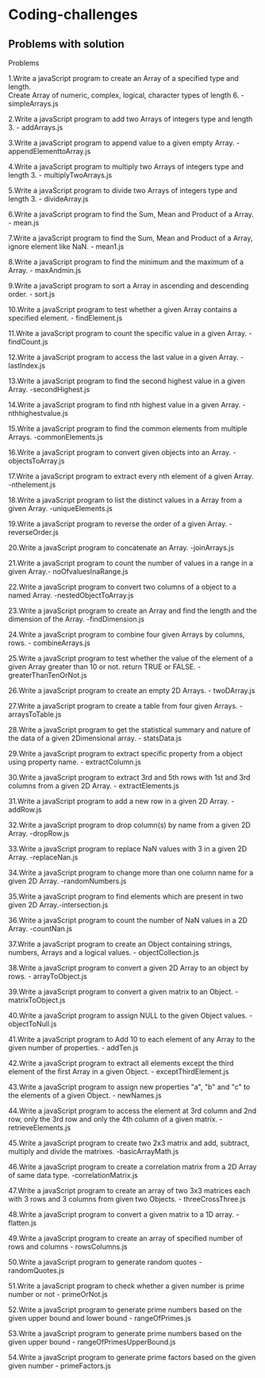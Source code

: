 # Coding-challenges

## Problems with solution

Problems

1.Write a javaScript program to create an Array of a specified type and length.  
Create Array of numeric, complex, logical, character types of length 6. - simpleArrays.js

2.Write a javaScript program to add two Arrays of integers type and length 3. - addArrays.js

3.Write a javaScript program to append value to a given empty Array. - appendElementtoArray.js

4.Write a javaScript program to multiply two Arrays of integers type and length 3. - multiplyTwoArrays.js

5.Write a javaScript program to divide two Arrays of integers type and length 3. - divideArray.js

6.Write a javaScript program to find the Sum, Mean and Product of a Array. - mean.js

7.Write a javaScript program to find the Sum, Mean and Product of a Array, ignore element like NaN. - mean1.js

8.Write a javaScript program to find the minimum and the maximum of a Array. - maxAndmin.js

9.Write a javaScript program to sort a Array in ascending and descending order. - sort.js

10.Write a javaScript program to test whether a given Array contains a specified element. - findElement.js

11.Write a javaScript program to count the specific value in a given Array. - findCount.js

12.Write a javaScript program to access the last value in a given Array. - lastIndex.js

13.Write a javaScript program to find the second highest value in a given Array. -secondHighest.js

14.Write a javaScript program to find nth highest value in a given Array. -nthhighestvalue.js

15.Write a javaScript program to find the common elements from multiple Arrays. -commonElements.js

16.Write a javaScript program to convert given objects into an Array. -objectsToArray.js

17.Write a javaScript program to extract every nth element of a given Array. -nthelement.js

18.Write a javaScript program to list the distinct values in a Array from a given Array. -uniqueElements.js

19.Write a javaScript program to reverse the order of a given Array. -reverseOrder.js

20.Write a javaScript program to concatenate an Array. -joinArrays.js

21.Write a javaScript program to count the number of values in a range in a given Array.- noOfvaluesInaRange.js

22.Write a javaScript program to convert two columns of a object to a named Array. -nestedObjectToArray.js

23.Write a javaScript program to create an Array and find the length and the dimension of the Array. -findDimension.js

24.Write a javaScript program to combine four given Arrays by columns, rows. - combineArrays.js

25.Write a javaScript program to test whether the value of the element of a given Array greater than 10 or not. return TRUE or FALSE. - greaterThanTenOrNot.js

26.Write a javaScript program to create an empty 2D Arrays. - twoDArray.js

27.Write a javaScript program to create a table from four given Arrays. - arraysToTable.js

28.Write a javaScript program to get the statistical summary and nature of the data of a given 2Dimensional array. - statsData.js

29.Write a javaScript program to extract specific property from a object using property name. - extractColumn.js

30.Write a javaScript program to extract 3rd and 5th rows with 1st and 3rd columns from a given 2D Array. - extractElements.js

31.Write a javaScript program to add a new row in a given 2D Array. -addRow.js

32.Write a javaScript program to drop column(s) by name from a given 2D Array. -dropRow.js

33.Write a javaScript program to replace NaN values with 3 in a given 2D Array. -replaceNan.js

34.Write a javaScript program to change more than one column name for a given 2D Array. -randomNumbers.js

35.Write a javaScript program to find elements which are present in two given 2D Array.-intersection.js

36.Write a javaScript program to count the number of NaN values in a 2D Array. -countNan.js

37.Write a javaScript program to create an Object containing strings, numbers, Arrays and a logical values. - objectCollection.js

38.Write a javaScript program to convert a given 2D Array to an object by rows. - arrayToObject.js

39.Write a javaScript program to convert a given matrix to an Object. - matrixToObject.js

40.Write a javaScript program to assign NULL to the given Object values. - objectToNull.js

41.Write a javaScript program to Add 10 to each element of any Array to the given number of properties. - addTen.js

42.Write a javaScript program to extract all elements except the third element of the first Array in a given Object. - exceptThirdElement.js

43.Write a javaScript program to assign new properties "a", "b" and "c" to the elements of a given Object. - newNames.js

44.Write a javaScript program to access the element at 3rd column and 2nd row, only the 3rd row and only the 4th column of a given matrix. - retrieveElements.js

45.Write a javaScript program to create two 2x3 matrix and add, subtract, multiply and divide the matrixes. -basicArrayMath.js

46.Write a javaScript program to create a correlation matrix from a 2D Array of same data type. -correlationMatrix.js 

47.Write a javaScript program to create an array of two 3x3 matrices each with 3 rows and 3 columns from given two Objects. - threeCrossThree.js

48.Write a javaScript program to convert a given matrix to a 1D array. - flatten.js

49.Write a javaScript program to create an array of specified number of rows and columns - rowsColumns.js

50.Write a javaScript program to generate random quotes - randomQuotes.js

51.Write a javaScript program to check whether a given number is prime number or not - primeOrNot.js

52.Write a javaScript program to generate prime numbers based on the given upper bound and lower bound  - rangeOfPrimes.js

53.Write a javaScript program to generate prime numbers based on the given upper bound - rangeOfPrimesUpperBound.js

54.Write a javaScript program to generate prime factors based on the given given number - primeFactors.js
